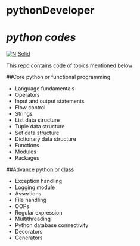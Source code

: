 # pythonDeveloper
# _python codes_

[![N|Solid](https://miro.medium.com/max/1400/1*IRGB-4OAoO8KSqH_huDPFw.gif)]()

This repo contains code of topics mentioned below:

##Core python or functional programming
- Language fundamentals
- Operators
- Input and output statements
- Flow control
- Strings
- List data structure
- Tuple data structure
- Set data structure
- Dictionary data structure
- Functions
- Modules
- Packages 


##Advance python or class 
- Exception handling
- Logging module
- Assertions
- File handling
- OOPs
- Regular expression
- Multithreading
- Python database connectivity
- Decorators
- Generators


